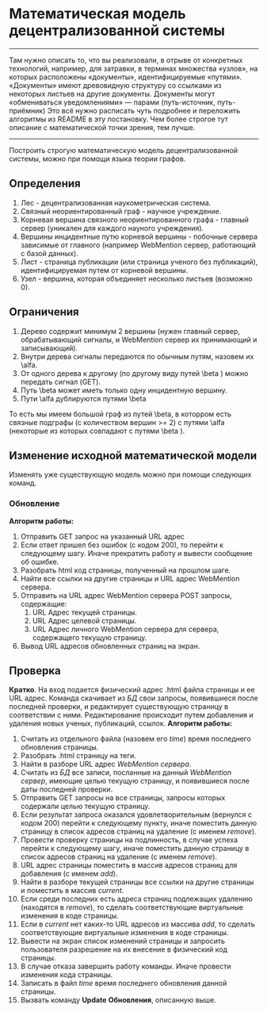 # Математическая модель децентрализованной системы
___
Там нужно описать то, что вы реализовали, в отрыве от конкретных технологий, например, для затравки, в терминах множества «узлов», на которых расположены «документы», идентифицируемые «путями». «Документы» имеют древовидную структуру со ссылками из некоторых листьев на другие документы. Документы могут «обмениваться уведомлениями» — парами (путь-источник, путь-приёмник) Это всё нужно расписать чуть подробнее и переложить алгоритмы из README в эту постановку. Чем более строгое тут описание с математической точки зрения, тем лучше.
___
Построить строгую математическую модель децентрализованной системы, можно при помощи языка теории графов.
## Определения
1. Лес - децентрализованная наукометрическая система.
1. Связный неориентированный граф - научное учреждение.
1. Корневая вершина связного неориентированного графа - главный сервер (уникален для каждого науного учреждения).
1. Вершины инцидентные путю корневой вершины - побочные сервера зависимые от главного (например WebMention сервер, работающий с базой данных).
1. Лист - страница публикации (или страница ученого без публикаций), идентифицируемая путем от корневой вершины.
1. Узел - вершина, которая объединяет несколько листьев (возможно 0).

## Ограничения
1. Дерево содержит минимум 2 вершины (нужен главный сервер, обрабатывающий сигналы, и WebMention сервер их принимающий и записывающий).
1. Внутри дерева сигналы передаются по обычным путям, назовем их \alfa.
1. От одного дерева к другому (по другому виду путей \beta ) можно передать сигнал (GET).
1. Путь \beta может иметь только одну инцидентную вершину.
1. Пути \alfa дублируются путями \beta

То есть мы имеем большой граф из путей \beta, в которром есть связные подграфы (с количеством вершин >= 2) с путями \alfa (некоторые из которых совпадают с путями \beta ). 

## Изменение исходной математической модели
Изменять уже существующую модель можно при помощи следующих команд.
### Обновление
__Алгоритм работы:__
1. Отправить GET запрос на указанный URL адрес
2. Если ответ пришел без ошибок (с кодом 200), то перейти к следующему шагу. Иначе прекратить работу и вывести сообщение об ошибке.
3. Разобрать html код страницы, полученный на прошлом шаге.
4. Найти все ссылки на другие страницы и URL адрес WebMention сервера.
5. Отправить на URL адрес WebMention сервера POST запросы, содержащие:
    1. URL Адрес текущей страницы.
    2. URL Адрес целевой страницы.
    4. URL Адрес личного  WebMention сервера для сервера, содержащего текущую страницу.
6. Вывод URL адресов обновленных страниц на экран.

## Проверка
__Кратко__. На вход подается физический адрес .html файла страницы и ее URL адрес. Команда скачивает из _БД_ свои запросы, появившиеся после последней проверки, и редактирует существующую страницу в соответствии с ними. Редактирование происходит путем добавления и удаления новых ученых, публикаций, ссылок.
__Алгоритм работы:__
1. Считать из отдельного файла (назовем его _time_) время последнего обновления страницы.
2. Разобрать .html страницу на теги. 
3. Найти в разборе URL адрес _WebMention сервера_.
4. Считать из _БД_ все записи, посланные на данный _WebMention сервер_, имеющие целью текущую страницу, и появившиеся после даты последней проверки.
5. Отправить GET запросы на все страницы, запросы которых содержали целью текущую страницу.
6. Если результат запроса оказался удовлетворительным (вернулся с кодом 200) перейти к следующему пункту, иначе поместить данную страницу в список адресов страниц на удаление (с именем _remove_).
7. Провести проверку страницы на подлинность, в случае успеха перейти к следующему шагу, иначе поместить данную страницу в список адресов страниц на удаление (с именем _remove_).
8. URL адрес страницы поместить в массив адресов страниц для добавления (с именем _add_).
9. Найти в разборе текущей страницы все ссылки на другие страницы и поместить в массив _current_.
10. Если среди последних есть адреса страниц подлежащих удалению (находятся в _remove_), то сделать соответствующие виртуальные изменения в коде страницы.
11. Если в _current_ нет каких-то URL адресов из массива _add_, то сделать соответствующие виртуальные изменения в коде страницы.
12. Вывести на экран список изменений страницы и запросить пользователя разрешение на их внесение в физический код страницы.
13. В случае отказа завершить работу команды. Иначе провести изменения кода страницы.
14. Записать в файл _time_ время последнего обновления данной страницы.
15. Вызвать команду __Update__ __Обновления__, описанную выше.